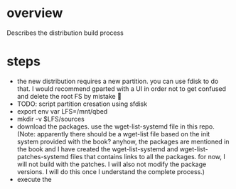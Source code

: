 # overview
Describes the distribution build process

# steps
- the new distribution requires a new partition. you can use fdisk to do that. I would recommend gparted with a UI
  in order not to get confused and delete the root FS by mistake 🤷
- TODO: script partition cresation using sfdisk
- export env var LFS=/mnt/qbed
- mkdir -v $LFS/sources
- download the packages. use the wget-list-systemd file in this repo. (Note: apparently there should be a wget-list
  file based on the init system provided with the book? anyhow, the packages are mentioned in the book and I have
  created the wget-list-systemd and wget-list-patches-systemd files that contains links to all the packages. for
  now, I will not build with the patches. I will also not modify the package versions. I will do this once I 
  understand the complete process.)
- execute the  

